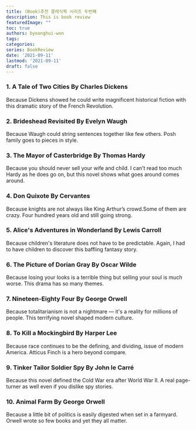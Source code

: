```yaml
---
title: (Book)추천 클래식북 시리즈 두번째
description: This is book review 
featuredImage: ""
toc: true
authors: byeonghui-won
tags:
categories: 
series: BookReview
date: '2021-09-11'
lastmod: '2021-09-11'
draft: false
---
```


### 1. A Tale of Two Cities By Charles Dickens
Because Dickens showed he could write magnificent historical fiction with this dramatic story of the French Revolution.

### 2. Brideshead Revisited By Evelyn Waugh
Because Waugh could string sentences together like few others. Posh family goes to pieces in style.

### 3. The Mayor of Casterbridge By Thomas Hardy
Because you should never sell your wife and child. I can't read too much Hardy as he does go on, but this novel shows what goes around comes around.

### 4. Don Quixote By Cervantes
Because knights are not always like King Arthur’s crowd.Some of them are crazy. Four hundred years old and still going strong.

### 5. Alice's Adventures in Wonderland By Lewis Carroll
Because children's literature does not have to be predictable. Again, I had to have children to discover this baffling fantasy story.

### 6. The Picture of Dorian Gray By Oscar Wilde
Because losing your looks is a terrible thing but selling your soul is much worse. This drama has so many themes.

### 7. Nineteen-Eighty Four By George Orwell
Because totalitarianism is not a nightmare — it's a reality for millions of people. This terrifying novel shaped modern culture.

### 8. To Kill a Mockingbird By Harper Lee
Because race continues to be the defining, and dividing, issue of modern America. Atticus Finch is a hero beyond compare.

### 9. Tinker Tailor Soldier Spy By John le Carr&eacute;
Because this novel defined the Cold War era after World War II. A real page-turner as well even if you dislike spy stories.

### 10. Animal Farm By George Orwell
Because a little bit of politics is easily digested when set in a farmyard. Orwell wrote so few books and yet they all matter.

